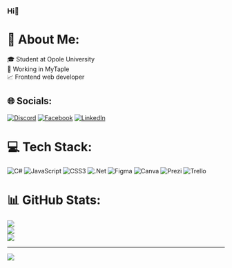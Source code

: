 ### Hi👋

# 💫 About Me:
🎓 Student at Opole University<br>💼 Working in MyTaple<br>📈 Frontend web developer<br>


## 🌐 Socials:
[![Discord](https://img.shields.io/badge/Discord-%237289DA.svg?logo=discord&logoColor=white)](htttps://discord.gg/karolina#5600) [![Facebook](https://img.shields.io/badge/Facebook-%231877F2.svg?logo=Facebook&logoColor=white)](https://facebook.com/kdbajj) [![LinkedIn](https://img.shields.io/badge/LinkedIn-%230077B5.svg?logo=linkedin&logoColor=white)](https://linkedin.com/in/KarolinaDbaj) 

# 💻 Tech Stack:
![C#](https://img.shields.io/badge/c%23-%23239120.svg?style=for-the-badge&logo=c-sharp&logoColor=white) ![JavaScript](https://img.shields.io/badge/javascript-%23323330.svg?style=for-the-badge&logo=javascript&logoColor=%23F7DF1E) ![CSS3](https://img.shields.io/badge/css3-%231572B6.svg?style=for-the-badge&logo=css3&logoColor=white) ![.Net](https://img.shields.io/badge/.NET-5C2D91?style=for-the-badge&logo=.net&logoColor=white) 	![Figma](https://img.shields.io/badge/figma-%23F24E1E.svg?style=for-the-badge&logo=figma&logoColor=white) ![Canva](https://img.shields.io/badge/Canva-%2300C4CC.svg?style=for-the-badge&logo=Canva&logoColor=white) ![Prezi](https://img.shields.io/badge/Prezi-%23000000.svg?style=for-the-badge&logo=Prezi&logoColor=white) ![Trello](https://img.shields.io/badge/Trello-%23026AA7.svg?style=for-the-badge&logo=Trello&logoColor=white)
# 📊 GitHub Stats:
![](https://github-readme-stats.vercel.app/api?username=kdbajj&theme=dark&hide_border=true&include_all_commits=true&count_private=true)<br/>
![](https://github-readme-streak-stats.herokuapp.com/?user=kdbajj&theme=dark&hide_border=true)<br/>
![](https://github-readme-stats.vercel.app/api/top-langs/?username=kdbajj&theme=dark&hide_border=true&include_all_commits=true&count_private=true&layout=compact)

---
[![](https://visitcount.itsvg.in/api?id=kdbajj&icon=9&color=11)](https://visitcount.itsvg.in)

